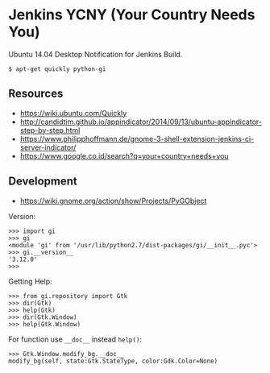 Jenkins YCNY (Your Country Needs You)
=====================================

Ubuntu 14.04 Desktop Notification for Jenkins Build.

```
$ apt-get quickly python-gi
```


Resources
---------

* https://wiki.ubuntu.com/Quickly
* http://candidtim.github.io/appindicator/2014/09/13/ubuntu-appindicator-step-by-step.html
* https://www.philipphoffmann.de/gnome-3-shell-extension-jenkins-ci-server-indicator/
* https://www.google.co.id/search?q=your+country+needs+you


Development
-----------

* https://wiki.gnome.org/action/show/Projects/PyGObject

Version:
```
>>> import gi
>>> gi
<module 'gi' from '/usr/lib/python2.7/dist-packages/gi/__init__.pyc'>
>>> gi.__version__
'3.12.0'
>>>
```

Getting Help:
```
>>> from gi.repository import Gtk
>>> dir(Gtk)
>>> help(Gtk)
>>> dir(Gtk.Window)
>>> help(Gtk.Window)
```

For function use `__doc__` instead `help()`:
```
>>> Gtk.Window.modify_bg.__doc__
modify_bg(self, state:Gtk.StateType, color:Gdk.Color=None)
```

